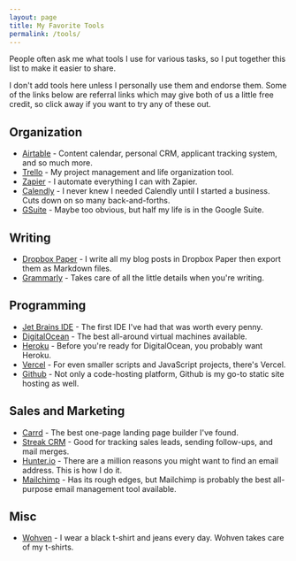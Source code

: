 ```yaml
---
layout: page
title: My Favorite Tools
permalink: /tools/
---
```


People often ask me what tools I use for various tasks, so I put together this list to make it easier to share.

I don't add tools here unless I personally use them and endorse them. Some of the links below are referral links 
which may give both of us a little free credit, so click away if you want to try any of these out. 

## Organization
- [Airtable](https://airtable.com/invite/r/4EaSmQNr) - Content calendar, personal CRM, applicant tracking system, and so much more.
- [Trello](https://trello.com/) - My project management and life organization tool.
- [Zapier](https://zapier.com/) - I automate everything I can with Zapier.
- [Calendly](https://calendly.com/) - I never knew I needed Calendly until I started a business. Cuts down on so many back-and-forths.
- [GSuite](https://refergsuite.app.goo.gl/ACiV) - Maybe too obvious, but half my life is in the Google Suite.

## Writing
- [Dropbox Paper](https://db.tt/qZOUEOyKDm) - I write all my blog posts in Dropbox Paper then export them as Markdown files.
- [Grammarly](https://www.grammarly.com/) - Takes care of all the little details when you're writing.

## Programming
- [Jet Brains IDE](https://www.jetbrains.com/) - The first IDE I've had that was worth every penny.
- [DigitalOcean](https://m.do.co/c/888fefc32a01) - The best all-around virtual machines available.
- [Heroku](http://heroku.com/) - Before you're ready for DigitalOcean, you probably want Heroku.
- [Vercel](https://vercel.com/) - For even smaller scripts and JavaScript projects, there's Vercel.
- [Github](http://github.com/) - Not only a code-hosting platform, Github is my go-to static site hosting as well.

## Sales and Marketing
- [Carrd](https://carrd.co/) - The best one-page landing page builder I've found.
- [Streak CRM](https://www.streak.com/) - Good for tracking sales leads, sending follow-ups, and mail merges.
- [Hunter.io](https://hunter.io/) - There are a million reasons you might want to find an email address. This is how I do it.
- [Mailchimp](http://eepurl.com/cMDrn5) - Has its rough edges, but Mailchimp is probably the best all-purpose email management tool available.

## Misc
- [Wohven](http://wohven.refr.cc/karlhughes) - I wear a black t-shirt and jeans every day. Wohven takes care of my t-shirts.
